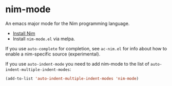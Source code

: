 nim-mode
===========

An emacs major mode for the Nim programming language.

* [Install Nim](http://nim-lang.org/download.html)
* Install `nim-mode.el` via melpa.

If you use `auto-complete` for completion, see `ac-nim.el`
for info about how to enable a nim-specific source (experimental).

If you use `auto-indent-mode` you need to add nim-mode to the list of `auto-indent-multiple-indent-modes`:
```el
(add-to-list 'auto-indent-multiple-indent-modes 'nim-mode)
```